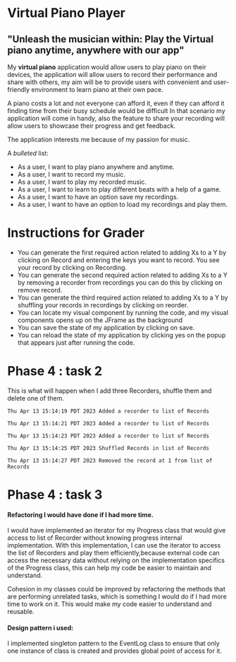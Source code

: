 # Virtual Piano Player

## "Unleash the musician within: Play the Virtual piano anytime, anywhere with our app"

My **virtual piano** application would allow users to play piano 
on their devices, the application will allow users to record their performance and
share with others, my aim will be to provide users with convenient and
user-friendly environment to learn piano at their own pace.

A piano costs a lot and not everyone can afford it, even if they can afford it finding time from their busy schedule would be difficult 
In that scenario my application will come in handy, also the feature to share your recording will allow users to showcase their progress and get feedback.

The application interests me because of my passion for music.

A *bulleted* list:
- As a user, I want to play piano anywhere and anytime.
- As a user, I want to record my music.
- As a user, I want to play my recorded music.
- As a user, I want to learn to play different beats with a help of a game.
- As a user, I want to have an option save my recordings.
- As a user, I want to have an option to load my recordings and play them.


# Instructions for Grader

- You can generate the first required action related to adding Xs to a Y by clicking on Record 
 and entering the keys you want to record. You see your record by clicking on Recording.
- You can generate the second required action related to adding Xs to a Y by removing a recorder from recordings 
 you can do this by clicking on remove record.
- You can generate the third required action related to adding Xs to a Y by shuffling your records in recordings 
 by clicking on reorder.
- You can locate my visual component by running the code, and my visual components opens up on the JFrame as the background
- You can save the state of my application  by clicking on save.
- You can reload the state of my application by clicking yes on the popup that appears just after 
 running the code.

# Phase 4 : task 2
This is what will happen when I add three Recorders, shuffle them and delete one of them.

`Thu Apr 13 15:14:19 PDT 2023
Added a recorder to list of Records`


`Thu Apr 13 15:14:21 PDT 2023
Added a recorder to list of Records`


`Thu Apr 13 15:14:23 PDT 2023
Added a recorder to list of Records`


`Thu Apr 13 15:14:25 PDT 2023
Shuffled Records in list of Records`


`Thu Apr 13 15:14:27 PDT 2023
Removed the record at 1 from list of Records`


# Phase 4 : task 3



#### Refactoring I would have done if I had more time.

I would have implemented an iterator for my Progress class
that would give access to list of Recorder without knowing 
progress internal implementation.
With this implementation, I can use the iterator to access the list of Recorders
and play them efficiently,because external code can access the necessary data without relying on the implementation specifics of the Progress class,
this can help my code be easier to maintain and understand.

Cohesion in my classes could be improved by refactoring the methods that are performing unrelated tasks, which is something I would do if I had more time to work on it.
This would make my code easier to understand and reusable.

#### Design pattern i used:

I implemented singleton pattern to the EventLog class to ensure that
only one instance of class is created and provides global point of
access for it.
